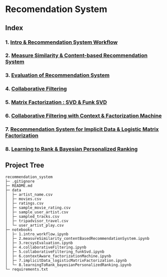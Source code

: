# Recomendation System

## Index

### 1. [Intro & Recommendation System Workflow](notebooks/1.intro_workflow.ipynb)

### 2. [Measure Similarity & Content-based Recommendation System](notebooks/2.measureSimilarity_contentBasedRecommendationSystem.ipynb)

### 3. [Evaluation of Recommendation System](notebooks/3.recsysEvaluation.ipynb)

### 4. [Collaborative Filtering](notebooks/4.collaborativeFiltering.ipynb)

### 5. [Matrix Factorization : SVD & Funk SVD](notebooks/5.svd_funkSvd.ipynb)

### 6. [Collaborative Filtering with Context & Factorization Machine](notebooks/6.contextAware_factorizationMachine.ipynb)

### 7. [Recommendation System for Implicit Data & Logistic Matrix Factorization](notebooks/7.implicitData_logisticMatrixFactorization.ipynb)

### 8. [Learning to Rank & Bayesian Personalized Ranking](notebooks/8.learningToRank_bayesianPersonalizedRanking.ipynb)

## Project Tree

```
recommendation_system
├─ .gitignore
├─ README.md
├─ data
│  ├─ artist_name.csv
│  ├─ movies.csv
│  ├─ ratings.csv
│  ├─ sample_movie_rating.csv
│  ├─ sample_user_artist.csv
│  ├─ sampled_tracks.csv
│  ├─ tripadvisor_travel.csv
│  └─ user_artist_play.csv
├─ notebooks
│  ├─ 1.intro_workflow.ipynb
│  ├─ 2.measureSimilarity_contentBasedRecommendationSystem.ipynb
│  ├─ 3.recsysEvaluation.ipynb
│  ├─ 4.collaborativeFiltering.ipynb
│  ├─ 5.collaborativeFiltering_funkSvd.ipynb
│  ├─ 6.contextAware_factorizationMachine.ipynb
│  ├─ 7.implicitData_logisticMatrixFactorization.ipynb
│  └─ 8.learningToRank_bayesianPersonalizedRanking.ipynb
└─ requirements.txt
```
